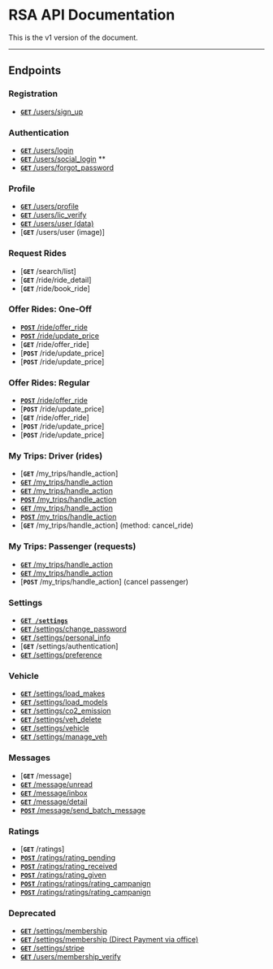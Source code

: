 # RSA API Documentation

This is the v1 version of the document.

***

## Endpoints

### Registration
- [**`GET`** /users/sign_up](/users/registration.md)


### Authentication

- [**`GET`** /users/login](/users/login.md)
- [**`GET`** /users/social_login](/users/social_login.md) **
- [**`GET`** /users/forgot_password](/users/forgot_password.md)

### Profile
- [**`GET`** /users/profile](/users/profile.md)
- [**`GET`** /users/lic_verify](/users/lic_verify.md)
- [**`GET`** /users/user (data)](/users/user_data.md)
- [**`GET`** /users/user (image)]

### Request Rides

- [**`GET`** /search/list]
- [**`GET`** /ride/ride_detail]
- [**`GET`** /ride/book_ride]



### Offer Rides: One-Off

- [**`POST`** /ride/offer_ride](/rides/one-off/step1.md)
- [**`POST`** /ride/update_price](rides/update_price.md)
- [**`GET`** /ride/offer_ride]
- [**`POST`** /ride/update_price]
- [**`POST`** /ride/update_price]

### Offer Rides: Regular

- [**`POST`** /ride/offer_ride](/rides/regular/step1.md)
- [**`POST`** /ride/update_price]
- [**`GET`** /ride/offer_ride]
- [**`POST`** /ride/update_price]
- [**`POST`** /ride/update_price]

### My Trips: Driver (rides)
- [**`GET`** /my_trips/handle_action]
- [**`GET`** /my_trips/handle_action](/rides/my_trips/driver.md)
- [**`GET`** /my_trips/handle_action](/rides/my_trips/driver_past.md)
- [**`POST`** /my_trips/handle_action](/rides/my_trips/edit_ride.md)
- [**`GET`** /my_trips/handle_action](/rides/my_trips/edit_ride-edit_form.md)
- [**`POST`** /my_trips/handle_action](/rides/my_trips/edit_ride-form_submit.md)
- [**`GET`** /my_trips/handle_action] (method: cancel_ride)


### My Trips: Passenger (requests)
- [**`GET`** /my_trips/handle_action](/requests/my_trips/passenger.md)
- [**`GET`** /my_trips/handle_action](/requests/my_trips/passenger_past.md)
- [**`POST`** /my_trips/handle_action] (cancel passenger)



### Settings

- **[```GET /settings```](/users/com)**
- [**`GET`** /settings/change_password](/settings/change_password.md)
- [**`GET`** /settings/personal_info](/settings/personal_info.md)
- [**`GET`** /settings/authentication]
- [**`GET`** /settings/preference](/settings/preference.md)


### Vehicle


- [**`GET`** /settings/load_makes](/settings/load_makes.md)
- [**`GET`** /settings/load_models](/settings/load_models.md)
- [**`GET`** /settings/co2_emission](/settings/co2_emission.md)
- [**`GET`** /settings/veh_delete](/settings/veh_delete.md)
- [**`GET`** /settings/vehicle](/settings/vehicle.md)
- [**`GET`** /settings/manage_veh](/settings/manage_veh.md)

### Messages

- [**`GET`** /message]
- [**`GET`** /message/unread](/message/unread.md)
- [**`GET`** /message/inbox](/message/inbox.md)
- [**`GET`** /message/detail](/message/detail.md)
- [**`POST`** /message/send_batch_message](/message/send_batch_message.md)

### Ratings

- [**`GET`** /ratings]
- [**`POST`** /ratings/rating_pending](/ratings/rating_pending.md)
- [**`POST`** /ratings/rating_received](/ratings/rating_received.md)
- [**`POST`** /ratings/rating_given](/ratings/rating_given.md)
- [**`POST`** /ratings/ratings/rating_campanign](/ratings/rating_campanign.md)
- [**`POST`** /ratings/ratings/rating_campanign](/ratings/rating_campanign_after.md)


### Deprecated
- [**`GET`** /settings/membership](/membership/membership.md)
- [**`GET`** /settings/membership (Direct Payment via office)](/membership/membership_office.md)
- [**`GET`** /settings/stripe](/membership/stripe.md)
- [**`GET`** /users/membership_verify](/membership/membership_verify.md)
